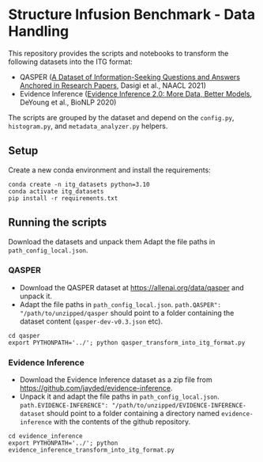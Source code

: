 # Structure Infusion Benchmark - Data Handling

This repository provides the scripts and notebooks to transform the following datasets into the ITG format:

- QASPER ([A Dataset of Information-Seeking Questions and Answers Anchored in Research Papers](https://aclanthology.org/2021.naacl-main.365), Dasigi et al., NAACL 2021)
- Evidence Inference ([Evidence Inference 2.0: More Data, Better Models](http://aclanthology.lst.uni-saarland.de/2020.bionlp-1.13/), DeYoung et al., BioNLP 2020)

The scripts are grouped by the dataset and depend on the `config.py`, `histogram.py`, and `metadata_analyzer.py`
helpers.

## Setup
Create a new conda environment and install the requirements:
```
conda create -n itg_datasets python=3.10
conda activate itg_datasets
pip install -r requirements.txt
```

## Running the scripts

Download the datasets and unpack them
Adapt the file paths in `path_config_local.json`.

### QASPER

- Download the QASPER dataset at https://allenai.org/data/qasper and unpack it.
- Adapt the file paths in `path_config_local.json`. `path.QASPER": "/path/to/unzipped/qasper` should point to a folder containing the dataset content (`qasper-dev-v0.3.json` etc).

```
cd qasper
export PYTHONPATH='../'; python qasper_transform_into_itg_format.py
```

### Evidence Inference
- Download the Evidence Inference dataset as a zip file from https://github.com/jayded/evidence-inference.
- Unpack it and adapt the file paths in `path_config_local.json`. `path.EVIDENCE-INFERENCE": "/path/to/unzipped/EVIDENCE-INFERENCE-dataset` should point to a folder containing a directory named `evidence-inference` with the contents of the github repository.

```
cd evidence_inference
export PYTHONPATH='../'; python evidence_inference_transform_into_itg_format.py
```
